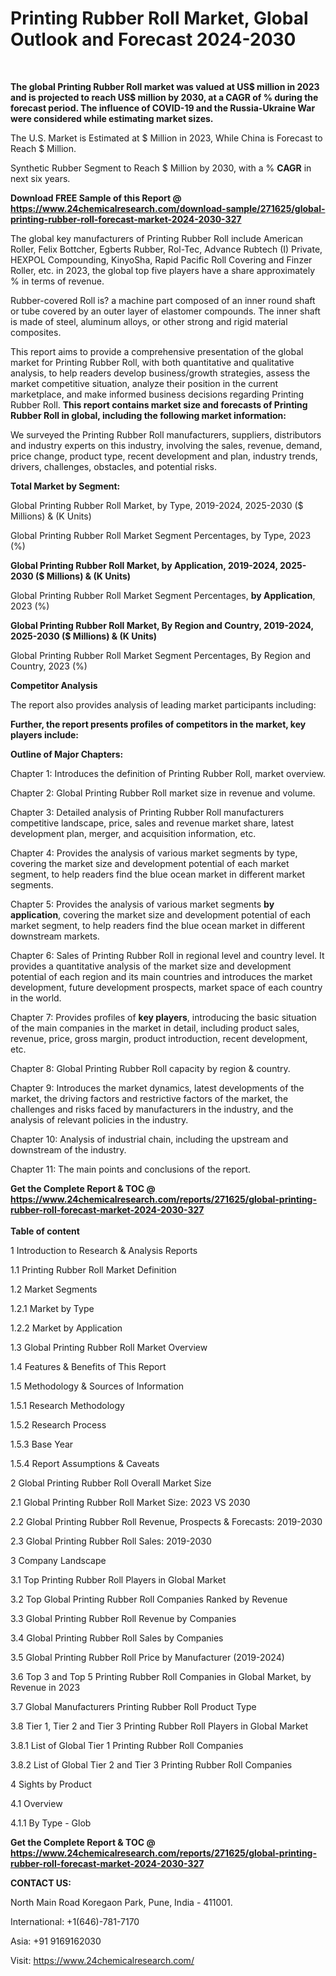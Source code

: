 <h1>Printing Rubber Roll Market, Global Outlook and Forecast 2024-2030</h1><br/><p><strong>The global Printing Rubber Roll market was valued at US$ million in 2023 and is projected to reach US$ million by 2030, at a <strong>CAGR</strong> of % during the forecast period. The influence of COVID-19 and the Russia-Ukraine War were considered while estimating market sizes.</strong></p><p>The U.S. Market is Estimated at $ Million in 2023, While China is Forecast to Reach $ Million.</p><p>Synthetic Rubber Segment to Reach $ Million by 2030, with a % <strong>CAGR</strong> in next six years.</p><div><b>Download FREE Sample of this Report @ <a href="https://www.24chemicalresearch.com/download-sample/271625/global-printing-rubber-roll-forecast-market-2024-2030-327">https://www.24chemicalresearch.com/download-sample/271625/global-printing-rubber-roll-forecast-market-2024-2030-327</a></b></div><p>The global key manufacturers of Printing Rubber Roll include American Roller, Felix Bottcher, Egberts Rubber, Rol-Tec, Advance Rubtech (I) Private, HEXPOL Compounding, KinyoSha, Rapid Pacific Roll Covering and Finzer Roller, etc. in 2023, the global top five players have a share approximately % in terms of revenue.</p><p>Rubber-covered Roll is? a machine part composed of an inner round shaft or tube covered by an outer layer of elastomer compounds. The inner shaft is made of steel, aluminum alloys, or other strong and rigid material composites.</p><p>This report aims to provide a comprehensive presentation of the global market for Printing Rubber Roll, with both quantitative and qualitative analysis, to help readers develop business/growth strategies, assess the market competitive situation, analyze their position in the current marketplace, and make informed business decisions regarding Printing Rubber Roll. <strong>This report contains market size and forecasts of Printing Rubber Roll in global, including the following market information:</strong></p><p>We surveyed the Printing Rubber Roll manufacturers, suppliers, distributors and industry experts on this industry, involving the sales, revenue, demand, price change, product type, recent development and plan, industry trends, drivers, challenges, obstacles, and potential risks.</p><p><strong>Total Market by Segment:</strong></p><p>Global Printing Rubber Roll Market, by Type, 2019-2024, 2025-2030 ($ Millions) & (K Units)</p><p>Global Printing Rubber Roll Market Segment Percentages, by Type, 2023 (%)</p><p><strong>Global Printing Rubber Roll Market, <strong>by Application</strong>, 2019-2024, 2025-2030 ($ Millions) & (K Units)</strong></p><p>Global Printing Rubber Roll Market Segment Percentages, <strong>by Application</strong>, 2023 (%)</p><p><strong>Global Printing Rubber Roll Market, By Region and Country, 2019-2024, 2025-2030 ($ Millions) & (K Units)</strong></p><p>Global Printing Rubber Roll Market Segment Percentages, By Region and Country, 2023 (%)</p><p><strong>Competitor Analysis</strong></p><p>The report also provides analysis of leading market participants including:</p><p><strong>Further, the report presents profiles of competitors in the market, <strong>key players</strong> include:</strong></p><p><strong>Outline of Major Chapters:</strong></p><p>Chapter 1: Introduces the definition of Printing Rubber Roll, market overview.</p><p>Chapter 2: Global Printing Rubber Roll market size in revenue and volume.</p><p>Chapter 3: Detailed analysis of Printing Rubber Roll manufacturers competitive landscape, price, sales and revenue market share, latest development plan, merger, and acquisition information, etc.</p><p>Chapter 4: Provides the analysis of various market segments by type, covering the market size and development potential of each market segment, to help readers find the blue ocean market in different market segments.</p><p>Chapter 5: Provides the analysis of various market segments <strong>by application</strong>, covering the market size and development potential of each market segment, to help readers find the blue ocean market in different downstream markets.</p><p>Chapter 6: Sales of Printing Rubber Roll in regional level and country level. It provides a quantitative analysis of the market size and development potential of each region and its main countries and introduces the market development, future development prospects, market space of each country in the world.</p><p>Chapter 7: Provides profiles of <strong>key players</strong>, introducing the basic situation of the main companies in the market in detail, including product sales, revenue, price, gross margin, product introduction, recent development, etc.</p><p>Chapter 8: Global Printing Rubber Roll capacity by region & country.</p><p>Chapter 9: Introduces the market dynamics, latest developments of the market, the driving factors and restrictive factors of the market, the challenges and risks faced by manufacturers in the industry, and the analysis of relevant policies in the industry.</p><p>Chapter 10: Analysis of industrial chain, including the upstream and downstream of the industry.</p><p>Chapter 11: The main points and conclusions of the report.</p><div><b>Get the Complete Report & TOC @ <a href="https://www.24chemicalresearch.com/reports/271625/global-printing-rubber-roll-forecast-market-2024-2030-327">https://www.24chemicalresearch.com/reports/271625/global-printing-rubber-roll-forecast-market-2024-2030-327</a></b></div><br><b>Table of content</b><p>1 Introduction to Research & Analysis Reports<br />
 
  1.1 Printing Rubber Roll Market Definition<br />
 
  1.2 Market Segments<br />
 
  1.2.1 Market by Type<br />
 
  1.2.2 Market by Application<br />
 
  1.3 Global Printing Rubber Roll Market Overview<br />
 
  1.4 Features & Benefits of This Report<br />
 
  1.5 Methodology & Sources of Information<br />
 
  1.5.1 Research Methodology<br />
 
  1.5.2 Research Process<br />
 
  1.5.3 Base Year<br />
 
  1.5.4 Report Assumptions & Caveats<br />
 
 2 Global Printing Rubber Roll Overall Market Size<br />
 
  2.1 Global Printing Rubber Roll Market Size: 2023 VS 2030<br />
 
  2.2 Global Printing Rubber Roll Revenue, Prospects & Forecasts: 2019-2030<br />
 
  2.3 Global Printing Rubber Roll Sales: 2019-2030<br />
 
 3 Company Landscape<br />
 
  3.1 Top Printing Rubber Roll Players in Global Market<br />
 
  3.2 Top Global Printing Rubber Roll Companies Ranked by Revenue<br />
 
  3.3 Global Printing Rubber Roll Revenue by Companies<br />
 
  3.4 Global Printing Rubber Roll Sales by Companies<br />
 
  3.5 Global Printing Rubber Roll Price by Manufacturer (2019-2024)<br />
 
  3.6 Top 3 and Top 5 Printing Rubber Roll Companies in Global Market, by Revenue in 2023<br />
 
  3.7 Global Manufacturers Printing Rubber Roll Product Type<br />
 
  3.8 Tier 1, Tier 2 and Tier 3 Printing Rubber Roll Players in Global Market<br />
 
  3.8.1 List of Global Tier 1 Printing Rubber Roll Companies<br />
 
  3.8.2 List of Global Tier 2 and Tier 3 Printing Rubber Roll Companies<br />
 
 4 Sights by Product<br />
 
  4.1 Overview<br />
 
  4.1.1 By Type - Glob<br><div><b>Get the Complete Report & TOC @ <a href="https://www.24chemicalresearch.com/reports/271625/global-printing-rubber-roll-forecast-market-2024-2030-327">https://www.24chemicalresearch.com/reports/271625/global-printing-rubber-roll-forecast-market-2024-2030-327</a></b></div></p>
 
 <b>CONTACT US:</b><br>
 
 North Main Road Koregaon Park, Pune, India - 411001.<br/>
 
 International: +1(646)-781-7170<br/>
 
 Asia: +91 9169162030<br/>
 
 Visit: <a href="https://www.24chemicalresearch.com/">https://www.24chemicalresearch.com/</a>
 
 <br>